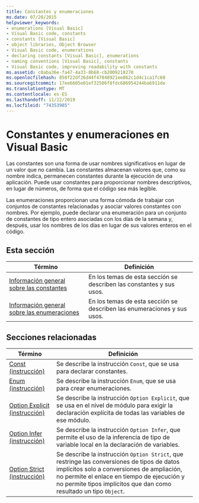 ```yaml
---
title: Constantes y enumeraciones
ms.date: 07/20/2015
helpviewer_keywords:
- enumerations [Visual Basic]
- Visual Basic code, constants
- constants [Visual Basic]
- object libraries, Object Browser
- Visual Basic code, enumerations
- declaring constants [Visual Basic], enumerations
- naming conventions [Visual Basic], constants
- Visual Basic code, improving readability with constants
ms.assetid: c8aba36e-fa47-4a33-8b68-cb2009218270
ms.openlocfilehash: 858f22df26d44f47848921ee862c1d4c1ca1fc60
ms.sourcegitcommit: 17ee6605e01ef32506f8fdc686954244ba6911de
ms.translationtype: MT
ms.contentlocale: es-ES
ms.lasthandoff: 11/22/2019
ms.locfileid: "74353985"
---
```

# <a name="constants-and-enumerations-in-visual-basic"></a>Constantes y enumeraciones en Visual Basic
Las constantes son una forma de usar nombres significativos en lugar de un valor que no cambia. Las constantes almacenan valores que, como su nombre indica, permanecen constantes durante la ejecución de una aplicación. Puede usar constantes para proporcionar nombres descriptivos, en lugar de números, de forma que el código sea más legible.  
  
 Las enumeraciones proporcionan una forma cómoda de trabajar con conjuntos de constantes relacionadas y asociar valores constantes con nombres. Por ejemplo, puede declarar una enumeración para un conjunto de constantes de tipo entero asociadas con los días de la semana y, después, usar los nombres de los días en lugar de sus valores enteros en el código.  
  
## <a name="in-this-section"></a>Esta sección  
  
|Término|Definición|  
|---|---|  
|[Información general sobre las constantes](../../../../visual-basic/programming-guide/language-features/constants-enums/constants-overview.md)|En los temas de esta sección se describen las constantes y sus usos.|  
|[Información general sobre las enumeraciones](../../../../visual-basic/programming-guide/language-features/constants-enums/enumerations-overview.md)|En los temas de esta sección se describen las enumeraciones y sus usos.|  
  
## <a name="related-sections"></a>Secciones relacionadas  
  
|Término|Definición|  
|---|---|  
|[Const (instrucción)](../../../../visual-basic/language-reference/statements/const-statement.md)|Se describe la instrucción `Const`, que se usa para declarar constantes.|  
|[Enum (instrucción)](../../../../visual-basic/language-reference/statements/enum-statement.md)|Se describe la instrucción `Enum`, que se usa para crear enumeraciones.|  
|[Option Explicit (instrucción)](../../../../visual-basic/language-reference/statements/option-explicit-statement.md)|Se describe la instrucción `Option Explicit`, que se usa en el nivel de módulo para exigir la declaración explícita de todas las variables de ese módulo.|  
|[Option Infer (instrucción)](../../../../visual-basic/language-reference/statements/option-infer-statement.md)|Se describe la instrucción `Option Infer`, que permite el uso de la inferencia de tipo de variable local en la declaración de variables.|  
|[Option Strict (instrucción)](../../../../visual-basic/language-reference/statements/option-strict-statement.md)|Se describe la instrucción `Option Strict`, que restringe las conversiones de tipos de datos implícitos solo a conversiones de ampliación, no permite el enlace en tiempo de ejecución y no permite tipos implícitos que dan como resultado un tipo `Object`.|
